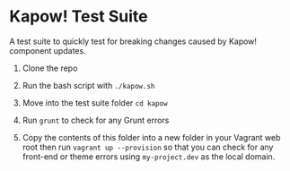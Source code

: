# Kapow! Test Suite
A test suite to quickly test for breaking changes caused by Kapow! component updates.

1) Clone the repo

2) Run the bash script with `./kapow.sh`

3) Move into the test suite folder `cd kapow`

4) Run `grunt` to check for any Grunt errors

5) Copy the contents of this folder into a new folder in your Vagrant web root then run `vagrant up --provision` so that you can check for any front-end or theme errors using `my-project.dev` as the local domain.

